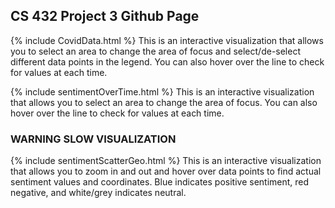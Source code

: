 ## CS 432 Project 3 Github Page

{% include CovidData.html %}
This is an interactive visualization that allows you to select an area to change the area of focus and select/de-select different data points in the legend. You can also hover over the line to check for values at each time.

{% include sentimentOverTime.html %}
This is an interactive visualization that allows you to select an area to change the area of focus. You can also hover over the line to check for values at each time.

### **WARNING SLOW VISUALIZATION**
{% include sentimentScatterGeo.html %}
This is an interactive visualization that allows you to zoom in and out and hover over data points to find actual sentiment values and coordinates. Blue indicates positive sentiment, red negative, and white/grey indicates neutral.
